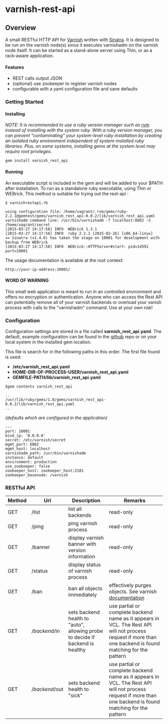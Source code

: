 # varnish-rest-api

## Overview

A small RESTful HTTP API for [Varnish](<https://www.varnish-cache.org>) written with [Sinatra](<http://www.sinatrarb.com/intro.html>).  It is designed to be run on the varnish node(s) since it executes varnishadm on the varnish node itself.  It can be started as a stand-alone server using Thin, or as a rack-aware application.  

#### Features

* REST calls output JSON 
* (optional) use zookeeper to register varnish nodes
* configurable with a yaml configuration file and sane defaults


### Getting Started

#### Installing

*NOTE: It is recommended to use a ruby version manager such as [rvm](<https://rvm.io/>) instead of installing with the system ruby. With a ruby version manager, you can prevent "contaminating" your system-level ruby installation by creating an isolated ruby environment independent of system-installed ruby libraries. Plus, on some systems, installing gems at the system level may require root privileges.*

```
gem install varnish_rest_api
```

#### Running

An executable script is included in the gem and will be added to your $PATH after installation. To run as a standalone ruby executable, using Thin or WEBrick. This method is suitable for trying out the rest-api :

```
$ varnishrestapi.rb

using configuration file: /home/vagrant/.rvm/gems/ruby-2.2.1@gemtest/gems/varnish_rest_api-0.0.2/lib/varnish_rest_api.yaml
varnishadm command line: /usr/bin/varnishadm -T localhost:6082 -S /home/vagrant/secret
[2015-03-27 14:17:58] INFO  WEBrick 1.3.1
[2015-03-27 14:17:58] INFO  ruby 2.2.1 (2015-02-26) [x86_64-linux]
== Sinatra (v1.4.6) has taken the stage on 10001 for development with backup from WEBrick
[2015-03-27 14:17:58] INFO  WEBrick::HTTPServer#start: pid=14591 port=10001
```

The usage documentation is available at the root context:

```
http://your-ip-address:10001/
```

#### WORD OF WARNING

This small web application is meant to run in an controlled environment and offers no encryption or authentication.  Anyone who can access the Rest API can potentially remove all of your varnish backends or overload your vanish process with calls to the "varnishadm" command. Use at your own risk!

### Configuration

Configuration settings are stored in a file called **varnish_rest_api.yaml**. The default, example configuration can be found in the [github](<https://github.com/joncolby/varnish_rest_api/tree/master/lib>) repo or on your local system in the installed gem location.

This file is search for in the following paths in this order.  The first file found is used:

* **/etc/varnish_rest_api.yaml**
* **HOME-DIR-OF-PROCESS-USER/varnish_rest_api.yaml**
* **GEMFILE-PATH/lib/varnish_rest_api.yaml**


```
$gem contents varnish_rest_api

..
/usr/lib/ruby/gems/1.8/gems/varnish_rest_api-0.0.2/lib/varnish_rest_api.yaml
..

```


*(defaults which are configured in the application)*
```
---
port: 10001
bind_ip: '0.0.0.0'
secret: /etc/varnish/secret
mgmt_port: 6082
mgmt_host: localhost
varnishadm_path: /usr/bin/varnishadm
instance: default
environment: production
use_zookeeper: false
zookeeper_host: zookeeper_host:2181
zookeeper_basenode: /varnish
```


### RESTful API 
 


| Method  | Url | Description | Remarks | 
|------|------|------|------|
| GET | /list   | list all backends | read-only |
| GET | /ping | ping varnish process  | read-only | 
| GET | /banner | display varnish banner with version information | read-only |
| GET | /status | display status of varnish process | read-only | 
| GET | /ban | ban all objects immediately | effectively purges objects. See varnish [documentation](<https://www.varnish-cache.org/docs/3.0/tutorial/purging.html>) | 
| GET | /*backend*/in | sets backend health to "auto", allowing probe to decide if backend is healthy | use partial or complete backend name as it appears in VCL. The Rest API will not process request if more than one backend is found matching for the pattern |  
| GET | /*backend*/out | sets backend health to "sick" | use partial or complete backend name as it appears in VCL. The Rest API will not process request if more than one backend is found matching for the pattern|  